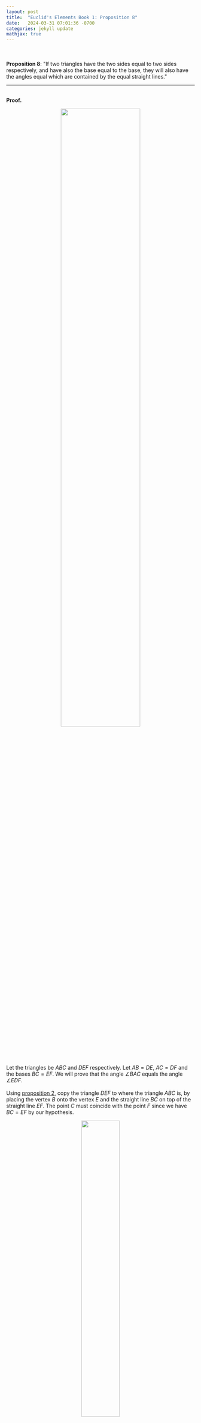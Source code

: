 ```yaml
---
layout: post
title:  "Euclid's Elements Book 1: Proposition 8"
date:   2024-03-31 07:01:36 -0700
categories: jekyll update
mathjax: true
---
```

<br>
<br>
<b>Proposition 8</b>: "If two triangles have the two sides equal to two sides respectively, and have also the base equal to the base, they will also have the angles equal which are contained by the equal straight lines."
<br>
<hr>
<!----------------------------------------------------------------------->
<br>
<b>Proof.</b><br>
<p style="text-align:center;"><img src="{{ site.url }}/assets/math/euclid/pr8/0.png" width="65%" class="center"></p>

Let the triangles be $ABC$ and $DEF$ respectively. Let $AB = DE$, $AC = DF$ and the bases $BC = EF$. We will prove that the angle $\angle BAC$ equals the angle $\angle EDF$. 
<br>
<br>
Using <a href="https://strncat.github.io/jekyll/update/2024/03/23/euclid-book1-pr2.html">proposition 2</a>, copy the triangle $DEF$ to where the triangle $ABC$ is, by placing the vertex $B$ onto the vertex $E$ and the straight line $BC$ on top of the straight line $EF$. The point $C$ must coincide with the point $F$ since we have $BC = EF$ by our hypothesis.

<p style="text-align:center;"><img src="{{ site.url }}/assets/math/euclid/pr8/1.png" width="45%" class="center"></p>

We claim that $AB$ must coincide with $DE$ and $AC$ must coincide with $DF$. To see this, recall that $AB = DE$ and $AC = DF$ by our hypothesis. Since we have the same base and the lines are equal, then we can use <a href="https://strncat.github.io/jekyll/update/2024/03/23/euclid-book1-pr7.html">proposition 7</a> to conclude that the lines $DE$ and $DF$ must meet where the lines $AB$ and $AC$ meet which is point $A$. Therefore, we see that point $D$ must coincide with point $A$. Therefore, we see that all points coincide with each other and therefore the triangles are equal (really?). Consquently, all angles are equal to each other.
<br>
<hr>
<!----------------------------------------------------------------------->
<br>
<b>Thoughts:</b> This was messy similar to proposition 4. <br>
(1) Even though the point $D$ coincided with point $A$. Why is it necessary for the line $AB$ to coincide with line $DE$? This feels like it needs axiom 10 from Byrne's book which states that only one straight line can be drawn between two points. right?
<br>
<br>
(2) If the three points coincide with the other three points, why must the triangles be equal? this feels again like it needs axiom 10.
<br>



